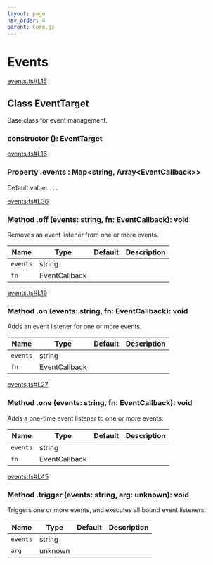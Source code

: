 ```yaml
---
layout: page
nav_order: 4
parent: Core.js
---
```


# Events

<div class="docs-item" markdown="1">

<div><a class="source" target="_blank" href="https://github.com/mathigon/core.js/tree/master/src/events.ts#L15">events.ts#L15</a></div>

## <span class="pill">Class</span> EventTarget

Base class for event management.

<div class="docs-item" markdown="1">

### constructor <span class="signature">(): EventTarget</span>

</div>

<div class="docs-item" markdown="1">

<div><a class="source" target="_blank" href="https://github.com/mathigon/core.js/tree/master/src/events.ts#L16">events.ts#L16</a></div>

### <span class="pill">Property</span> .events <span class="signature">: Map&lt;string, Array&lt;EventCallback&gt;&gt;</span>

Default value: `...`

</div>

<div class="docs-item" markdown="1">

<div><a class="source" target="_blank" href="https://github.com/mathigon/core.js/tree/master/src/events.ts#L36">events.ts#L36</a></div>

### <span class="pill">Method</span> .off <span class="signature">(events: string, fn: EventCallback): void</span>

Removes an event listener from one or more events.

| Name | Type | Default | Description |
| --- | --- | --- | --- |
| `events` | string |  |  |
| `fn` | EventCallback |  |  |


</div>

<div class="docs-item" markdown="1">

<div><a class="source" target="_blank" href="https://github.com/mathigon/core.js/tree/master/src/events.ts#L19">events.ts#L19</a></div>

### <span class="pill">Method</span> .on <span class="signature">(events: string, fn: EventCallback): void</span>

Adds an event listener for one or more events.

| Name | Type | Default | Description |
| --- | --- | --- | --- |
| `events` | string |  |  |
| `fn` | EventCallback |  |  |


</div>

<div class="docs-item" markdown="1">

<div><a class="source" target="_blank" href="https://github.com/mathigon/core.js/tree/master/src/events.ts#L27">events.ts#L27</a></div>

### <span class="pill">Method</span> .one <span class="signature">(events: string, fn: EventCallback): void</span>

Adds a one-time event listener to one or more events.

| Name | Type | Default | Description |
| --- | --- | --- | --- |
| `events` | string |  |  |
| `fn` | EventCallback |  |  |


</div>

<div class="docs-item" markdown="1">

<div><a class="source" target="_blank" href="https://github.com/mathigon/core.js/tree/master/src/events.ts#L45">events.ts#L45</a></div>

### <span class="pill">Method</span> .trigger <span class="signature">(events: string, arg: unknown): void</span>

Triggers one or more events, and executes all bound event listeners.

| Name | Type | Default | Description |
| --- | --- | --- | --- |
| `events` | string |  |  |
| `arg` | unknown |  |  |


</div>

</div>